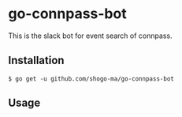 # go-connpass-bot

This is the slack bot for event search of connpass.

## Installation
```
$ go get -u github.com/shogo-ma/go-connpass-bot
```

## Usage
